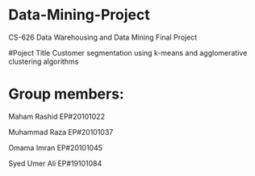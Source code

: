 # Data-Mining-Project
CS-626 Data Warehousing and Data Mining Final Project

#Poject Title
Customer segmentation using k-means and agglomerative clustering algorithms

# Group members:

Maham Rashid 
EP#20101022

Muhammad Raza 
EP#20101037

Omama Imran 
EP#20101045

Syed Umer Ali 
EP#19101084
